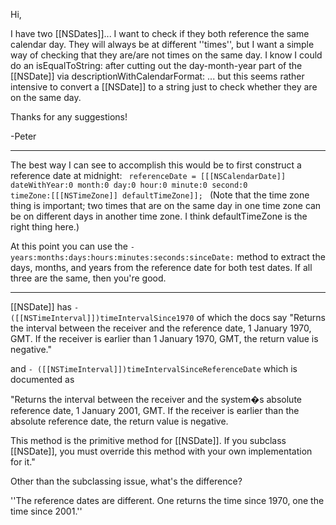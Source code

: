 Hi,

I have two [[NSDates]]... I want to check if they both reference the same calendar day. They will always be at different ''times'', but I want a simple way of checking that they are/are not times on the same day. I know I could do an isEqualToString: after cutting out the day-month-year part of the [[NSDate]] via descriptionWithCalendarFormat: ... but this seems rather intensive to convert a [[NSDate]] to a string just to check whether they are on the same day.

Thanks for any suggestions!

-Peter

----

The best way I can see to accomplish this would be to first construct a reference date at midnight:
<code>
referenceDate = [[[NSCalendarDate]] dateWithYear:0
     month:0 day:0 hour:0 minute:0 second:0
     timeZone:[[[NSTimeZone]] defaultTimeZone]];
</code>
(Note that the time zone thing is important; two times that are on the same day in one time zone can be on different days in another time zone. I think defaultTimeZone is the right thing here.)

At this point you can use the <code>-years:months:days:hours:minutes:seconds:sinceDate:</code> method to extract the days, months, and years from the reference date for both test dates. If all three are the same, then you're good.

----

[[NSDate]] has <code>- ([[NSTimeInterval]])timeIntervalSince1970</code> of which the docs say
"Returns the interval between the receiver and the reference date, 1 January 1970, GMT. If the receiver is earlier than 1 January 1970, GMT, the return value is negative." 

and <code>- ([[NSTimeInterval]])timeIntervalSinceReferenceDate</code> which is documented as

"Returns the interval between the receiver and the system�s absolute reference date, 1 January 2001, GMT. If the receiver is earlier than the absolute reference date, the return value is negative.

This method is the primitive method for [[NSDate]]. If you subclass [[NSDate]], you must override this method with your own implementation for it."

Other than the subclassing issue, what's the difference?

''The reference dates are different. One returns the time since 1970, one the time since 2001.''